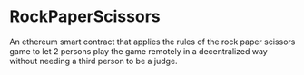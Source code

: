 # RockPaperScissors
An ethereum smart contract that applies the rules of the rock paper scissors game to let 2 persons play the game remotely in a decentralized way without needing a third person to be a judge.
